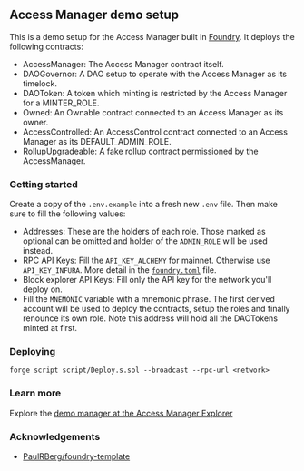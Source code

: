 ## Access Manager demo setup

This is a demo setup for the Access Manager built in [Foundry](https://book.getfoundry.sh/). It deploys the following contracts:

- AccessManager: The Access Manager contract itself.
- DAOGovernor: A DAO setup to operate with the Access Manager as its timelock.
- DAOToken: A token which minting is restricted by the Access Manager for a MINTER_ROLE.
- Owned: An Ownable contract connected to an Access Manager as its owner.
- AccessControlled: An AccessControl contract connected to an Access Manager as its DEFAULT_ADMIN_ROLE.
- RollupUpgradeable: A fake rollup contract permissioned by the AccessManager.

### Getting started

Create a copy of the `.env.example` into a fresh new `.env` file. Then make sure to fill the following values:

- Addresses: These are the holders of each role. Those marked as optional can be omitted and holder of the `ADMIN_ROLE` will be used instead.
- RPC API Keys: Fill the `API_KEY_ALCHEMY` for mainnet. Otherwise use `API_KEY_INFURA`. More detail in the [`foundry.toml`](./foundry.toml) file.
- Block explorer API Keys: Fill only the API key for the network you'll deploy on.
- Fill the `MNEMONIC` variable with a mnemonic phrase. The first derived account will be used to deploy the contracts, setup the roles and finally renounce its own role. Note this address will hold all the DAOTokens minted at first.

### Deploying

```shell
forge script script/Deploy.s.sol --broadcast --rpc-url <network>
```

### Learn more

Explore the [demo manager at the Access Manager Explorer](https://access-manager-explorer.vercel.app/explorer/mgr-0x4ee69a1703b717cb46cd12c71c6fe225f646ba1e)

### Acknowledgements

- [PaulRBerg/foundry-template](https://github.com/PaulRBerg/foundry-template/)
